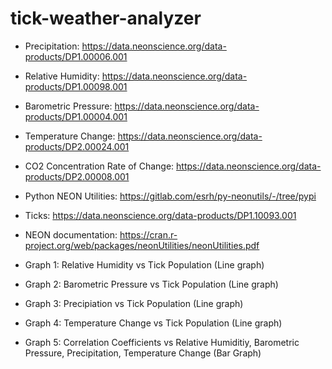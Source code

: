 # tick-weather-analyzer
* Precipitation: https://data.neonscience.org/data-products/DP1.00006.001
* Relative Humidity: https://data.neonscience.org/data-products/DP1.00098.001
* Barometric Pressure: https://data.neonscience.org/data-products/DP1.00004.001
* Temperature Change: https://data.neonscience.org/data-products/DP2.00024.001
* CO2 Concentration Rate of Change: https://data.neonscience.org/data-products/DP2.00008.001
* Python NEON Utilities: https://gitlab.com/esrh/py-neonutils/-/tree/pypi
* Ticks: https://data.neonscience.org/data-products/DP1.10093.001
* NEON documentation: https://cran.r-project.org/web/packages/neonUtilities/neonUtilities.pdf

* Graph 1: Relative Humidity vs Tick Population (Line graph)
* Graph 2: Barometric Pressure vs Tick Population (Line graph)
* Graph 3: Precipiation vs Tick Population (Line graph)
* Graph 4: Temperature Change vs Tick Population (Line graph)
* Graph 5: Correlation Coefficients vs Relative Humiditiy, Barometric Pressure, Precipitation, Temperature Change (Bar Graph)
